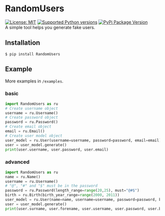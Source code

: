 # RandomUsers
[![License: MIT](https://img.shields.io/badge/License-MIT-yellow.svg)](https://opensource.org/licenses/MIT)
[![Supported Python versions](https://img.shields.io/pypi/pyversions/RandomUsers.svg)](https://pypi.python.org/pypi/RandomUsers)
[![PyPi Package Version](https://img.shields.io/pypi/v/RandomUsers.svg)](https://pypi.python.org/pypi/RandomUsers)  
A simple tool helps you generate fake users.
## Installation
```shell
$ pip install RandomUsers
```
## Example
More examples in `/examples`.
### basic
```python
import RandomUsers as ru
# Create username object
username = ru.Username()
# Create password object
password = ru.Password()
# Create email object
email = ru.Email()
# Create user model object
user_model = ru.User(username=username, password=password, email=email)
user = user_model.generate()
print(user.username, user.password, user.email)
```
### advanced
```python
import RandomUsers as ru
name = ru.Name()
username = ru.Username()
# "@", "#" and "$" must be in the password
password = ru.Password(length_range=range(20,25), must="@#$")
birth = ru.Birth(birth_year_range=range(2000, 2011))
user_model = ru.User(name=name, username=username, password=password, birth=birth)
user = user_model.generate()
print(user.surname, user.forename, user.username, user.password, user.birthday, user.age)
```
